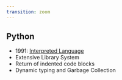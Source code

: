 ```yaml
---
transition: zoom
---
```


## Python

- 1991: [Interpreted Language](https://en.wikipedia.org/wiki/Python_(programming_language)#Programming_examples)
- Extensive Library System
- Return of indented code blocks
- Dynamic typing and Garbage Collection